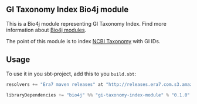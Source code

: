 ## GI Taxonomy Index Bio4j module

This is a Bio4j module representing GI Taxonomy Index. Find more information about [Bio4j modules](https://github.com/bio4j/modules).

The point of this module is to index [NCBI Taxonomy](https://github.com/bio4j/ncbi-taxonomy-module) with GI IDs.

## Usage

To use it in you sbt-project, add this to you `build.sbt`:

```scala
resolvers += "Era7 maven releases" at "http://releases.era7.com.s3.amazonaws.com"

libraryDependencies += "bio4j" %% "gi-taxonomy-index-module" % "0.1.0"
```
